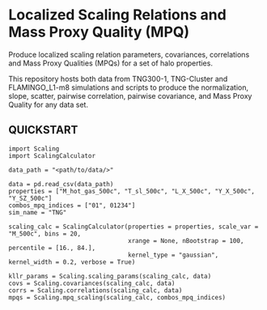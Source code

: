 # Localized Scaling Relations and Mass Proxy Quality (MPQ)

Produce localized scaling relation parameters, covariances, correlations and Mass Proxy Qualities (MPQs) for a set of halo properties.

This repository hosts both data from TNG300-1, TNG-Cluster and FLAMINGO_L1-m8 simulations and scripts to produce the normalization, slope, scatter, pairwise correlation, pairwise covariance, and Mass Proxy Quality for any data set.

## QUICKSTART

```
import Scaling
import ScalingCalculator

data_path = "<path/to/data/>"

data = pd.read_csv(data_path)
properties = ["M_hot_gas_500c", "T_sl_500c", "L_X_500c", "Y_X_500c", "Y_SZ_500c"]
combos_mpq_indices = ["01", 01234"]
sim_name = "TNG"

scaling_calc = ScalingCalculator(properties = properties, scale_var = "M_500c", bins = 20,
                                 xrange = None, nBootstrap = 100, percentile = [16., 84.],
                                 kernel_type = "gaussian", kernel_width = 0.2, verbose = True)

kllr_params = Scaling.scaling_params(scaling_calc, data)
covs = Scaling.covariances(scaling_calc, data)
corrs = Scaling.correlations(scaling_calc, data)
mpqs = Scaling.mpq_scaling(scaling_calc, combos_mpq_indices)

```